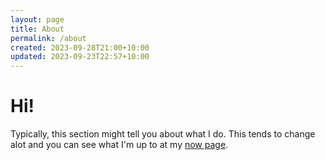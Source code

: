 ```yaml
---
layout: page
title: About
permalink: /about
created: 2023-09-28T21:00+10:00
updated: 2023-09-23T22:57+10:00
---
```

# Hi!
Typically, this section might tell you about what I do. This tends to change alot and you can see what I'm up to at my [now page](now).



